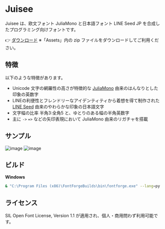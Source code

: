 # Juisee

Juisee は、欧文フォント JuliaMono と日本語フォント LINE Seed JP を合成したプログラミング向けフォントです。

👉 [ダウンロード](https://github.com/yuru7/juisee/releases)
※「Assets」内の zip ファイルをダウンロードしてご利用ください。

## 特徴

以下のような特徴があります。

- Unicode 文字の網羅性の高さが特徴的な [JuliaMono](https://juliamono.netlify.app) 由来のはんなりとした印象の英数字
- LINEの利便性とフレンドリーなアイデンティティから着想を得て制作された [LINE Seed](https://seed.line.me/index_jp.html) 由来のやわらかな印象の日本語文字
- 文字幅の比率 半角3:全角5 と、ゆとりのある幅の半角英数字
- 主に `->` `=>` などの矢印表現において JuliaMono 由来のリガチャを搭載

## サンプル

![image](https://github.com/yuru7/juisee/assets/13458509/68354be6-8fbf-4fb3-a8db-db43e24f83d3)
![image](https://github.com/yuru7/juisee/assets/13458509/6515d3c9-4141-4206-9ab3-ec8f2d8ab449)

## ビルド

**Windows**

```sh
& "C:\Program Files (x86)\FontForgeBuilds\bin\fontforge.exe" --lang=py -script .\fontforge_script.py && Get-ChildItem .\build\fontforge_Juisee*.ttf | % { python3 -m ttfautohint --dehint $_.FullName $_.FullName } && python3 fonttools_script.py
```

## ライセンス

SIL Open Font License, Version 1.1 が適用され、個人・商用問わず利用可能です。
